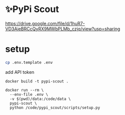 # ✨PyPi Scout

https://drive.google.com/file/d/1huR7-VD3AieBRCcQyRX9MWbPLMb_czjq/view?usp=sharing

# setup

```sh
cp .env.template .env
```

add API token

```
docker build -t pypi-scout .
```

```
docker run --rm \
  --env-file .env \
  -v $(pwd)/data:/code/data \
  pypi-scout \
  python /code/pypi_scout/scripts/setup.py
```
